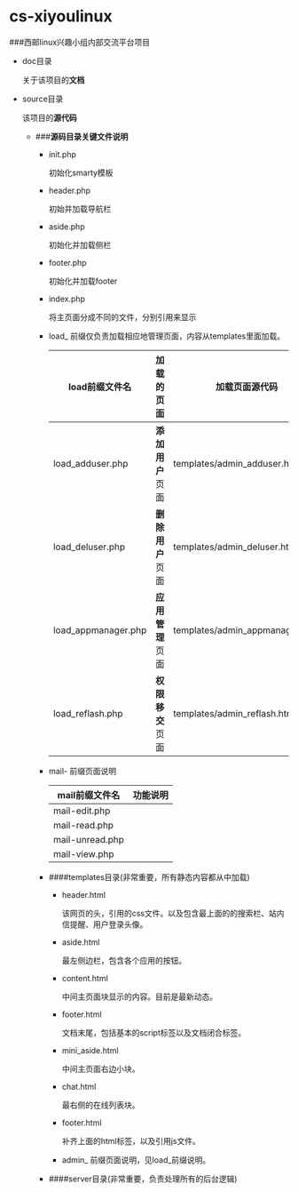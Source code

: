 cs-xiyoulinux
=============


###西邮linux兴趣小组内部交流平台项目


 - doc目录

	关于该项目的**文档**
	
 - source目录
 
 	该项目的**源代码**
 	 - ###**源码目录关键文件说明**
 	 
 	 	- init.php
 	 	
 	 		初始化smarty模板
 	 	- header.php
 	 	
 	 		初始并加载导航栏
 	 	- aside.php
 	 	
 	 		初始化并加载侧栏
 	 	- footer.php
 	 	
 	 		初始化并加载footer
 	 	- index.php
 	 	
 	 		将主页面分成不同的文件，分别引用来显示

 	 	- load_ 前缀仅负责加载相应地管理页面，内容从templates里面加载。
 	 	
 	 	     load前缀文件名 |      加载的页面         |加载页面源代码
		  ----------------|------------------------|------------
		  load_adduser.php|**添加用户**页面   |templates/admin_adduser.html
		  load_deluser.php|**删除用户**页面   |templates/admin_deluser.html
		  load_appmanager.php|**应用管理**页面|templates/admin_appmanager.html
		  load_reflash.php|**权限移交**页面   |templates/admin_reflash.html

		- mail- 前缀页面说明

			 mail前缀文件名 | 功能说明
		  ----------------|--------------------
		  	 mail-edit.php|
		 	 mail-read.php|
		   mail-unread.php|
		  	 mail-view.php| 	 
		  	 		
 	 	- ####templates目录(非常重要，所有静态内容都从中加载)
 	 		- header.html
 	 		
 	 			该网页的头，引用的css文件。以及包含最上面的的搜索栏、站内信提醒、用户登录头像。
 	 		- aside.html
 	 		
 	 			最左侧边栏，包含各个应用的按钮。
 	 		- content.html
 	 		
 	 			中间主页面块显示的内容。目前是最新动态。
 	 		- footer.html
 	 		
 	 			文档末尾，包括基本的script标签以及文档闭合标签。
 	 		- mini_aside.html
 	 		
 	 			中间主页面右边小块。
 	 		- chat.html
 	 		
 	 			最右侧的在线列表块。
 	 		- footer.html
 	 		
 	 			补齐上面的html标签，以及引用js文件。
 	 		- admin_ 前缀页面说明，见load_前缀说明。
 	 	- ####server目录(非常重要，负责处理所有的后台逻辑)
